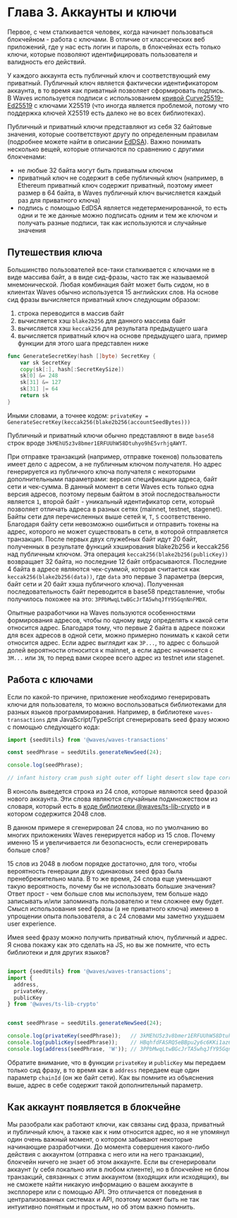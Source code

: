 # Глава 3. Аккаунты и ключи

Первое, с чем сталкивается человек, когда начинает пользоваться блокчейном - работа с ключами. В отличие от классических веб приложений, где у нас есть логин и пароль, в блокчейнах есть только ключи, которые позволяют идентифицировать пользователя и валидность его действий.

У каждого аккаунта есть публичный ключ и соответствующий ему приватный. Публичный ключ является фактически идентификатором аккаунта, в то время как приватный позволяет сформировать подпись. В Waves используется подписи с использованием [кривой Curve25519-Ed25519](https://en.wikipedia.org/wiki/EdDSA#Ed25519) с ключами X25519 (что иногда является проблемой, потому что поддержка ключей X25519 есть далеко не во всех библиотеках).

Публичный и приватный ключи представляют из себя 32 байтовые значения, которые соответствуют другу по определенным правилам (подробнее можете найти в описании [EdDSA](https://blog.filippo.io/using-ed25519-keys-for-encryption/)). Важно понимать несколько вещей, которые отличаются по сравнению с другими блокченами:

- не любые 32 байта могут быть приватным ключом
- приватный ключ не содержит в себе публичный ключ (например, в Ethereum приватный ключ содержит приватный, поэтому имеет размер в 64 байта, в Waves публичный ключ вычисляется каждый раз для приватного ключа)
- подпись с помощью EdDSA является недетерменированной, то есть одни и те же данные можно подписать одним и тем же ключом и получать разные подписи, так как используются и случайные значения

## Путешествия ключа

Большинство пользователей все-таки сталкивается с ключами не в виде массива байт, а в виде сид-фразы, часто так же называемой мнемонической. Любая комбинация байт может быть сидом, но в клиентах Waves обычно используется 15 английских слов. На основе сид фразы вычисляется приватный ключ следующим образом:

1. строка переводится в массив байт
2. вычисляется хэш `blake2b256` для данного массива байт
3. вычисляется хэш `keccak256` для результата предыдущего шага
4. вычисляется приватный ключ на основе предыдущего шага, пример функции для этого шага представлен ниже

```go
func GenerateSecretKey(hash []byte) SecretKey {
    var sk SecretKey
    copy(sk[:], hash[:SecretKeySize])
    sk[0] &= 248
    sk[31] &= 127
    sk[31] |= 64
    return sk
}

```

Иными словами, а точнее кодом:
`privateKey = GenerateSecretKey(keccak256(blake2b256(accountSeedBytes)))`

Публичный и приватный ключи обычно представляют в виде `base58` строк вроде `3kMEhU5z3v8bmer1ERFUUhW58Dtuhyo9hE5vrhjqAWYT`.

При отправке транзакций (например, отправке токенов) пользователь имеет дело с адресом, а не публичным ключом получателя. Но адрес генерируется из публичного ключа получателя с некоторыми дополнительными параметрами: версия спецификации адреса, байт сети и чек-сумма. В данный момент в сети Waves есть только одна версия адресов, поэтому первым байтом в этой последоствальности является `1`, второй байт - уникальный идентификатор сети, который позволяет отличать адреса в разных сетях (mainnet, testnet, stagenet). Байты сети для перечисленных выше сетей `W`, `T`, `S` соответственно. Благодаря байту сети невозможно ошибиться и отправить токены на адрес, которого не может существовать в сети, в которой отправляется транзакция. После первых двух служебных байт идут 20 байт, полученных в результате функций хэширования blake2b256 и keccak256 над публичным ключом. Эта операция `keccak256(blake2b256(publicKey))` возвращает 32 байта, но последние 12 байт отбрасываются. Последние 4 байта в адресе являются чек-суммой, которая считается как `keccak256(blake2b256(data))`, где `data` это первые 3 параметра (версия, байт сети и 20 байт хэша публичного ключа). Полученная последовательность байт переводится в base58 представление, чтобы получилось похожее на это: `3PPbMwqLtwBGcJrTA5whqJfY95GqnNnFMDX`.

Опытные разработчики на Waves пользуются особенностями формирования адресов, чтобы по одному виду определять к какой сети относится адрес. Благодаря тому, что первые 2 байта в адресе похожи для всех адресов в одной сети, можно примерно понимать к какой сети относится адрес. Если адрес выглядит как `3P...`, то адрес с большой долей вероятности относится к mainnet, а если адрес начинается с `3M...` или `3N`, то перед вами скорее всего адрес из testnet или stagenet.

## Работа с ключами

Если по какой-то причине, приложение необходимо генерировать ключи для пользователя, то можно воспользоваться библиотеками для разных языков программирования. Например, в библиотеке `waves-transactions` для JavaScript/TypeScript сгенерировать seed фразу можно с помощью следующего кода:

```js
import {seedUtils} from '@waves/waves-transactions'

const seedPhrase = seedUtils.generateNewSeed(24);

console.log(seedPhrase);

// infant history cram push sight outer off light desert slow tape correct chuckle chat mechanic jacket camp guide need scale twelve else hard cement
```

В консоль выведется строка из 24 слов, которые являются seed фразой нового аккаунта. Эти слова являются случайным подмножеством из словаря, который есть в [коде библиотеки @waves/ts-lib-crypto](https://github.com/wavesplatform/ts-lib-crypto/blob/master/src/crypto/seed-words-list.ts) и в котором содержится 2048 слов.

В данном примере я сгенерировал 24 слова, но по умолчанию во многих приложениях Waves генерируется набор из 15 слов. Почему именно 15 и увеличивается ли безопасность, если сгенерировать больше слов?

15 слов из 2048 в любом порядке достаточно, для того, чтобы вероятность генерации двух одинаковых seed фраз была пренебрежительно мала. В то же время, 24 слова еще уменьшают такую вероятность, почему бы не использовать большие значения? Ответ прост - чем больше слов мы используем, тем больше надо записывать и/или запоминать пользователю и тем сложнее ему будет. Смысл использования seed фразы (а не приватного ключа) именно в упрощении опыта пользователя, а с 24 словами мы заметно ухудшаем user experience.

Имея seed фразу можно получить приватный ключ, публичный и адрес. Я снова покажу как это сделать на JS, но вы же помните, что есть библиотеки и для других языков?

```js

import {seedUtils} from '@waves/waves-transactions';
import {
  address,
  privateKey,
  publicKey
} from '@waves/ts-lib-crypto'


const seedPhrase = seedUtils.generateNewSeed(24);

console.log(privateKey(seedPhrase));   // 3kMEhU5z3v8bmer1ERFUUhW58Dtuhyo9hE5vrhjqAWYT
console.log(publicKey(seedPhrase));    // HBqhfdFASRQ5eBBpu2y6c6KKi1az6bMx8v1JxX4iW1Q8
console.log(address(seedPhrase, 'W')); // 3PPbMwqLtwBGcJrTA5whqJfY95GqnNnFMDX
```

Обратите внимание, что в функции `privateKey` и `publicKey` мы передаем только сид фразу, в то время как в `address` передаем еще один параметр `chainId` (он же байт сети). Как вы помните из объяснения выше, адрес в себе содержит такой дополнительный параметр.

## Как аккаунт появляется в блокчейне

Мы разобрали как работают ключи, как связаны сид фраза, приватный и публичный ключ, а также как к ним относится адрес, но я не упомянул один очень важный момент, о котором забывают некоторые начинающие разработчики. До момента совершения какого-либо действия с аккаунтом (отправка с него или на него транзакции), блокчейн ничего не знает об этом аккаунте. Если вы сгенерировали аккаунт (у себя локально или в любом клиенте), но в блокчейне не блоы транзакций, связанных с этим аккаунтом (входящих или исходящих), вы не сможете найти никакую информацию о вашем аккаунте в эксплорере или с помощью API. Это отличается от поведения в централизованных системах и API, поэтому может быть не так интуитивно понятным и простым, но об этом важно помнить.